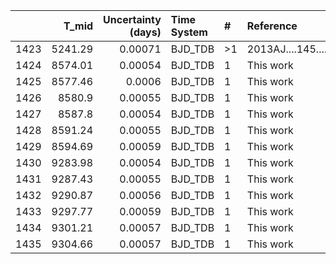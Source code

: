 |      |   T_mid |   Uncertainty (days) | Time System   | #   | Reference           |
|-----:|--------:|---------------------:|:--------------|:----|:--------------------|
| 1423 | 5241.29 |              0.00071 | BJD_TDB       | >1  | 2013AJ....145....5P |
| 1424 | 8574.01 |              0.00054 | BJD_TDB       | 1   | This work           |
| 1425 | 8577.46 |              0.0006  | BJD_TDB       | 1   | This work           |
| 1426 | 8580.9  |              0.00055 | BJD_TDB       | 1   | This work           |
| 1427 | 8587.8  |              0.00054 | BJD_TDB       | 1   | This work           |
| 1428 | 8591.24 |              0.00055 | BJD_TDB       | 1   | This work           |
| 1429 | 8594.69 |              0.00059 | BJD_TDB       | 1   | This work           |
| 1430 | 9283.98 |              0.00054 | BJD_TDB       | 1   | This work           |
| 1431 | 9287.43 |              0.00055 | BJD_TDB       | 1   | This work           |
| 1432 | 9290.87 |              0.00056 | BJD_TDB       | 1   | This work           |
| 1433 | 9297.77 |              0.00059 | BJD_TDB       | 1   | This work           |
| 1434 | 9301.21 |              0.00057 | BJD_TDB       | 1   | This work           |
| 1435 | 9304.66 |              0.00057 | BJD_TDB       | 1   | This work           |